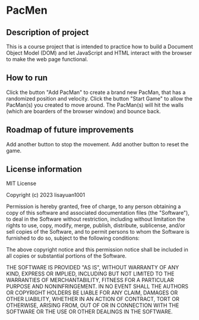 # PacMen
## Description of project
This is a course project that is intended to practice how to build a Document Object Model (DOM) and let JavaScript and HTML interact with the browser to make the web page functional.
## How to run
Click the button "Add PacMan" to create a brand new PacMan, that has a randomized position and velocity.
Click the button "Start Game" to allow the PacMan(s) you created to move around. The PacMan(s) will hit the walls (which are boarders of the browser window) and bounce back.
## Roadmap of future improvements
Add another button to stop the movement.
Add another button to reset the game.
## License information
MIT License

Copyright (c) 2023 lisayuan1001

Permission is hereby granted, free of charge, to any person obtaining a copy
of this software and associated documentation files (the "Software"), to deal
in the Software without restriction, including without limitation the rights
to use, copy, modify, merge, publish, distribute, sublicense, and/or sell
copies of the Software, and to permit persons to whom the Software is
furnished to do so, subject to the following conditions:

The above copyright notice and this permission notice shall be included in all
copies or substantial portions of the Software.

THE SOFTWARE IS PROVIDED "AS IS", WITHOUT WARRANTY OF ANY KIND, EXPRESS OR
IMPLIED, INCLUDING BUT NOT LIMITED TO THE WARRANTIES OF MERCHANTABILITY,
FITNESS FOR A PARTICULAR PURPOSE AND NONINFRINGEMENT. IN NO EVENT SHALL THE
AUTHORS OR COPYRIGHT HOLDERS BE LIABLE FOR ANY CLAIM, DAMAGES OR OTHER
LIABILITY, WHETHER IN AN ACTION OF CONTRACT, TORT OR OTHERWISE, ARISING FROM,
OUT OF OR IN CONNECTION WITH THE SOFTWARE OR THE USE OR OTHER DEALINGS IN THE
SOFTWARE.
